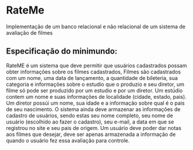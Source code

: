 # RateMe
Implementação de um banco relacional e não relacional de um sistema de avaliação de filmes


## Especificação do minimundo:

RateME é um sistema que deve permitir que usuários cadastrados possam obter informações sobre os filmes cadastrados, Filmes são cadastrados com um nome, uma data de lançamento, a quantidade de bileteria, sua categoria e informações sobre o estudio que o produzio e seu diretor, um filme só pode ser produzido por um estudio e por um diretor. 
Um estúdio contem um nome e suas informações de localidade (cidade, estado, pais). 
Um diretor possúi um nome, sua idade e a informação sobre qual é o pais de seu nascimento. 
O sistema ainda deve armazenar as informações de cadastro de usuários, sendo estas seu nome completo, seu nome de usuário (escolhido ao fazer o cadastro), seu e-mail, a data em que se registrou no site e seu pais de origem. 
Um usuário deve poder dar notas aos filmes que desejar, deve ser apenas armazenada a informação de quando o usuário fez essa avaliação para controle. 